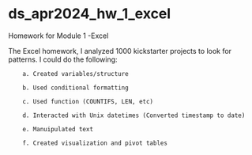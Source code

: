 # ds_apr2024_hw_1_excel
Homework for Module 1 -Excel


The Excel homework,  I analyzed 1000 kickstarter projects to look for patterns. I could do the following:

        a. Created variables/structure

        b. Used conditional formatting 

        c. Used function (COUNTIFS, LEN, etc)

        d. Interacted with Unix datetimes (Converted timestamp to date)

        e. Manuipulated text
        
        f. Created visualization and pivot tables
